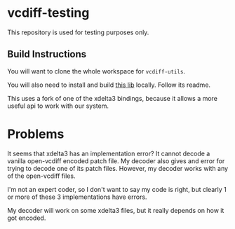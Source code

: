 # vcdiff-testing

This repository is used for testing purposes only.

## Build Instructions

You will want to clone the whole workspace for `vcdiff-utils`.

You will also need to install and build [this lib](https://github.com/ThinkingJoules/open-vcdiff-rs-bindings) locally. Follow its readme.

This uses a fork of one of the xdelta3 bindings, because it allows a more useful api to work with our system.

# Problems
It seems that xdelta3 has an implementation error? It cannot decode a vanilla open-vcdiff encoded patch file. My decoder also gives and error for trying to decode one of its patch files. However, my decoder works with any of the open-vcdiff files.

I'm not an expert coder, so I don't want to say my code is right, but clearly 1 or more of these 3 implementations have errors.

My decoder will work on some xdelta3 files, but it really depends on how it got encoded.